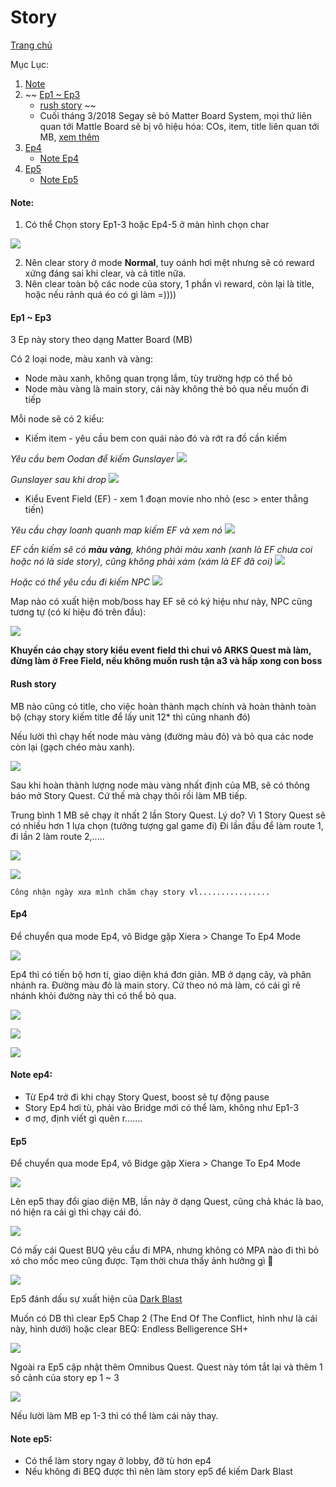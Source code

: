 # Story

[Trang chủ](https://github.com/3ktan/Pso2-s-Compendium)

Mục Lục:
1. [Note](https://github.com/3ktan/Pso2-s-Compendium/blob/master/compendium/other/story.md#note)
2. ~~ [Ep1 ~ Ep3](https://github.com/3ktan/Pso2-s-Compendium/blob/master/compendium/other/story.md#ep1--ep3)
    * [rush story](https://github.com/3ktan/Pso2-s-Compendium/blob/master/compendium/other/story.md#rush-story) ~~
    * Cuối tháng 3/2018 Segay sẽ bỏ Matter Board System, mọi thứ liên quan tới Mattle Board sẽ bị vô hiệu hóa: COs, item, title liên quan tới MB, [xem thêm](https://www.facebook.com/3ktan/photos/a.228810950857842.1073741828.228798484192422/361266440945625/?type=3&theater)
3. [Ep4](https://github.com/3ktan/Pso2-s-Compendium/blob/master/compendium/other/story.md#ep4)
   * [Note Ep4](https://github.com/3ktan/Pso2-s-Compendium/blob/master/compendium/other/story.md#note-ep4)
4. [Ep5](https://github.com/3ktan/Pso2-s-Compendium/blob/master/compendium/other/story.md#ep5)
   * [Note Ep5](https://github.com/3ktan/Pso2-s-Compendium/blob/master/compendium/other/story.md#note-ep5)

#### Note:
1. Có thể Chọn story Ep1-3 hoặc Ep4-5 ở màn hình chọn char

![](../../data/other/story/000.jpg)

2. Nên clear story ở mode **Normal**, tuy oánh hơi mệt nhưng sẽ có reward xứng đáng sai khi clear, và cả title nữa.
3. Nên clear toàn bộ các node của story, 1 phần vì reward, còn lại là title, hoặc nếu rảnh quá éo có gì làm =))))

#### Ep1 ~ Ep3
3 Ep này story theo dạng Matter Board (MB)

Có 2 loại node, màu xanh và vàng:
* Node màu xanh, không quan trọng lắm, tùy trường hợp có thể bỏ
* Node màu vàng là main story, cái này không thẻ bỏ qua nếu muốn đi tiếp

Mỗi node sẽ có 2 kiểu:
* Kiếm item - yêu cầu bem con quái nào đó và rớt ra đồ cần kiếm

_Yêu cầu bem Oodan để kiếm Gunslayer_
![](../../data/other/story/ep1-3-0001.jpg)

_Gunslayer sau khi drop_
![](../../data/other/story/ep1-3-0001-5.jpg)

* Kiểu Event Field (EF) - xem 1 đoạn movie nho nhỏ (esc > enter thẳng tiến)

_Yêu cầu chạy loanh quanh map kiếm EF và xem nó_
![](../../data/other/story/ep1-3-0002-1.jpg)

_EF cần kiếm sẽ có **màu vàng**, không phải màu xanh (xanh là EF chưa coi hoặc nó là side story), cũng không phải xám (xám là EF đã coi)_
![](../../data/other/story/ep1-3-0002-5.jpg)

_Hoặc có thể yêu cầu đi kiếm NPC_
![](../../data/other/story/ep1-3-0002.jpg)

Map nào có xuất hiện mob/boss hay EF sẽ có ký hiệu như này, NPC cũng tương tự (có kí hiệu đó trên đầu):

![](../../data/other/story/ep1-3-0003.jpg)

**Khuyến cáo chạy story kiểu event field thì chui vô ARKS Quest mà làm, đừng làm ở Free Field, nếu không muốn rush tận a3 và hấp xong con boss**

#### Rush story
MB nào cũng có title, cho việc hoàn thành mạch chính và hoàn thành toàn bộ (chạy story kiếm title để lấy unit 12* thì cũng nhanh đó)

Nếu lười thì chạy hết node màu vàng (đường màu đỏ) và bỏ qua các node còn lại (gạch chéo màu xanh). 

![](../../data/other/story/ep1-3-0004.jpg)

Sau khi hoàn thành lượng node màu vàng nhất định của MB, sẽ có thông báo mở Story Quest. Cứ thế mà chạy thôi rồi làm MB tiếp.

Trung bình 1 MB sẽ chạy ít nhất 2 lần Story Quest. Lý do? Vì 1 Story Quest sẽ có nhiều hơn 1 lựa chọn (tưởng tượng gal game đi) Đi lần đầu để làm route 1, đi lần 2 làm route 2,..... 

![](../../data/other/story/ep1-3-0005.jpg)

![](../../data/other/story/ep1-3-0006.jpg)

`Công nhận ngày xưa mình chăm chạy story vl................`

#### Ep4
Để chuyển qua mode Ep4, vô Bidge gặp Xiera > Change To Ep4 Mode

![](../../data/other/story/ep4-00.jpg)

Ep4 thì có tiến bộ hơn tí, giao diện khá đơn giản. MB ở dạng cây, và phân nhánh ra.
Đường màu đỏ là main story. Cứ theo nó mà làm, có cái gì rẽ nhánh khỏi đường này thì có thể bỏ qua.

![](../../data/other/story/ep4-01.jpg)

![](../../data/other/story/ep4-02.jpg)

![](../../data/other/story/ep4-03.jpg)

#### Note ep4:
* Từ Ep4 trở đi khi chạy Story Quest, boost sẽ tự động pause
* Story Ep4 hơi tù, phải vào Bridge mới có thể làm, không như Ep1-3
* ơ mợ, định viết gì quên r.......

#### Ep5
Để chuyển qua mode Ep4, vô Bidge gặp Xiera > Change To Ep4 Mode

![](../../data/other/story/ep5-00.jpg)

Lên ep5 thay đổi giao diện MB, lần này ở dạng Quest, cũng chả khác là bao, nó hiện ra cái gì thì chạy cái đó. 

![](../../data/other/story/ep5-01.jpg)

Có mấy cái Quest BUQ yêu cầu đi MPA, nhưng không có MPA nào đi thì bỏ xó cho mốc meo cũng được. Tạm thời chưa thấy ảnh hưởng gì :thinking: 

![](../../data/other/story/ep5-02.jpg)

Ep5 đánh dấu sự xuất hiện của [Dark Blast](https://3ktan.wordpress.com/2017/10/16/pso2_dark-blast/)

Muốn có DB thì clear Ep5 Chap 2 (The End Of The Conflict, hình như là cái này, hình dưới) hoặc clear BEQ: Endless Belligerence SH+

![](../../data/other/story/db.jpg)

Ngoài ra Ep5 cập nhật thêm Omnibus Quest. Quest này tóm tắt lại và thêm 1 số cảnh của story ep 1 ~ 3

![](../../data/other/story/ob.jpg)

Nếu lười làm MB ep 1-3 thì có thể làm cái này thay.

#### Note ep5:
* Có thể làm story ngay ở lobby, đỡ tù hơn ep4
* Nếu không đi BEQ được thì nên làm story ep5 để kiếm Dark Blast
